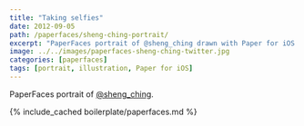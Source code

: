 ```yaml
---
title: "Taking selfies"
date: 2012-09-05
path: /paperfaces/sheng-ching-portrait/
excerpt: "PaperFaces portrait of @sheng_ching drawn with Paper for iOS on an iPad."
image: ../../images/paperfaces-sheng-ching-twitter.jpg
categories: [paperfaces]
tags: [portrait, illustration, Paper for iOS]
---
```


PaperFaces portrait of [@sheng_ching](https://twitter.com/sheng_ching).

{% include_cached boilerplate/paperfaces.md %}
